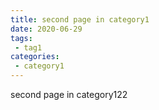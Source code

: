 ```yaml
---
title: second page in category1
date: 2020-06-29
tags:
 - tag1
categories:
 - category1
---
```


second page in category122